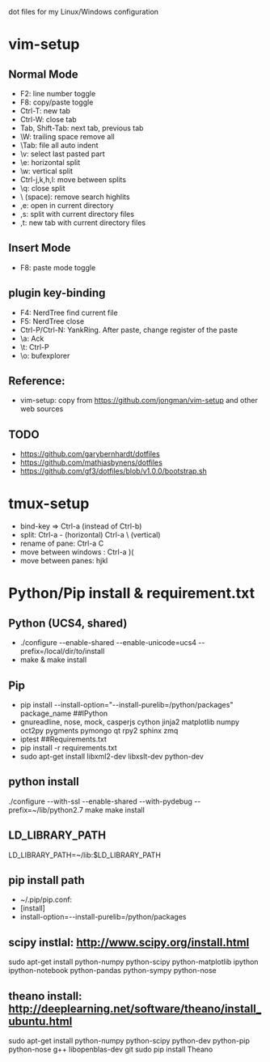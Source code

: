 dot files for my Linux/Windows configuration

# vim-setup

## Normal Mode
* F2: line number toggle
* F8: copy/paste toggle
* Ctrl-T: new tab
* Ctrl-W: close tab
* Tab, Shift-Tab: next tab, previous tab
* \\W: trailing space remove all
* \\Tab: file all auto indent
* \\v: select last pasted part
* \\e: horizontal split
* \\w: vertical split
* Ctrl-j,k,h,l: move between splits
* \\q: close split
* \\ (space): remove search highlits
* ,e: open in current directory
* ,s: split with current directory files
* ,t: new tab with current directory files

## Insert Mode
* F8: paste mode toggle

## plugin key-binding

* F4: NerdTree find current file
* F5: NerdTree close
* Ctrl-P/Ctrl-N: YankRing. After paste, change register of the paste
* \\a: Ack
* \\t: Ctrl-P
* \\o: bufexplorer

## Reference:
* vim-setup: copy from https://github.com/jongman/vim-setup and other web sources

## TODO
*  https://github.com/garybernhardt/dotfiles
*  https://github.com/mathiasbynens/dotfiles
*  https://github.com/gf3/dotfiles/blob/v1.0.0/bootstrap.sh


# tmux-setup
*  bind-key => Ctrl-a (instead of Ctrl-b)
*  split: Ctrl-a - (horizontal) Ctrl-a \ (vertical)
*  rename of pane: Ctrl-a C
*  move between windows : Ctrl-a )(
*  move between panes: hjkl

# Python/Pip install & requirement.txt
## Python (UCS4, shared)
* ./configure --enable-shared --enable-unicode=ucs4 --prefix=/local/dir/to/install
* make & make install
## Pip
* pip install --install-option="--install-purelib=/python/packages" package_name
##IPython
* gnureadline, nose, mock, casperjs cython jinja2 matplotlib numpy oct2py pygments pymongo qt rpy2 sphinx zmq
* iptest
##Requirements.txt
* pip install -r requirements.txt
* sudo apt-get install libxml2-dev libxslt-dev python-dev


## python install
./configure --with-ssl --enable-shared --with-pydebug --prefix=~/lib/python2.7
make
make install


## LD_LIBRARY_PATH
LD_LIBRARY_PATH=~/lib:$LD_LIBRARY_PATH


## pip install path
* ~/.pip/pip.conf:
* [install]
* install-option=--install-purelib=/python/packages


## scipy instlal: http://www.scipy.org/install.html
sudo apt-get install python-numpy python-scipy python-matplotlib ipython ipython-notebook python-pandas python-sympy python-nose


## theano install: http://deeplearning.net/software/theano/install_ubuntu.html
sudo apt-get install python-numpy python-scipy python-dev python-pip python-nose g++ libopenblas-dev git
sudo pip install Theano


